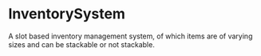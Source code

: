 # InventorySystem
 A slot based inventory management system, of which items are of varying sizes and can be stackable or not stackable.
